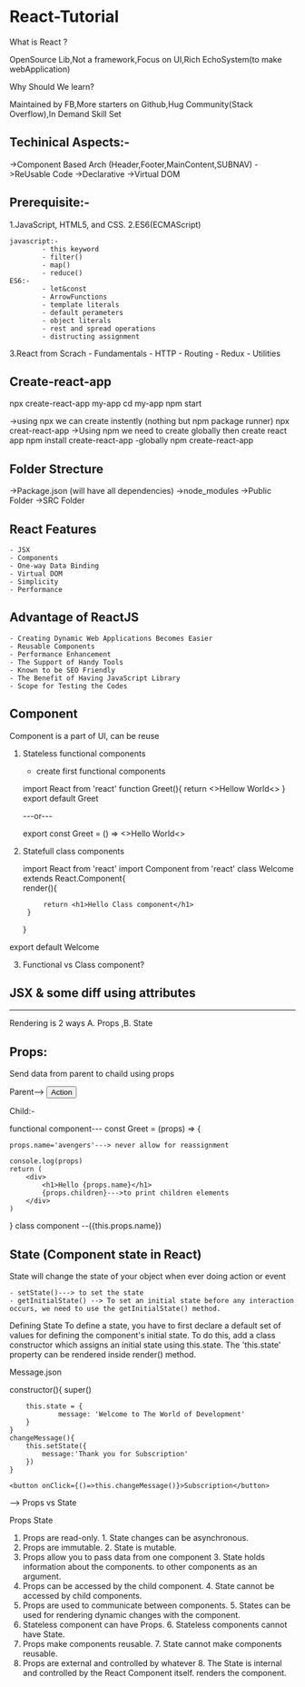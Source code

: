 # React-Tutorial

What is React ?

OpenSource Lib,Not a framework,Focus on UI,Rich EchoSystem(to make webApplication)

Why Should We learn?

Maintained by FB,More starters on Github,Hug Community(Stack Overflow),In Demand Skill Set

## Techinical Aspects:-

->Component Based Arch (Header,Footer,MainContent,SUBNAV)
->ReUsable Code
->Declarative 
->Virtual DOM

## Prerequisite:-

1.JavaScript, HTML5, and CSS. 
2.ES6(ECMAScript)

	javascript:-
			- this keyword
			- filter()
			- map() 
			- reduce()
	ES6:- 
			- let&const
			- ArrowFunctions
			- template literals
			- default perameters
			- object literals
			- rest and spread operations 
			- distructing assignment

3.React from Scrach
			- Fundamentals
			- HTTP
			- Routing
			- Redux
			- Utilities
			
## Create-react-app

npx create-react-app my-app
cd my-app
npm start

->using npx we can create instently (nothing but npm package runner)
	npx creat-react-app <app-name>
->Using npm we need to create globally then create react app
	npm install create-react-app -globally
	npm  create-react-app <my-app>

## Folder Strecture

->Package.json  (will have all dependencies)
->node_modules
->Public Folder
->SRC Folder

## React Features

	- JSX
	- Components
	- One-way Data Binding
	- Virtual DOM
	- Simplicity
	- Performance

## Advantage of ReactJS

	- Creating Dynamic Web Applications Becomes Easier
	- Reusable Components
	- Performance Enhancement
	- The Support of Handy Tools
	- Known to be SEO Friendly
	- The Benefit of Having JavaScript Library
	- Scope for Testing the Codes

## Component

Component is a part of UI, can be reuse

1. Stateless functional components
	- create first functional components	
	
	import React from 'react'
	function Greet(){
		return <>Hellow World<>
	}
	export default Greet
	
	---or---
	
	export const Greet = () => <>Hello World<>
	
2. Statefull class components
	
	import React from 'react'
	import Component from 'react'
	class Welcome extends React.Component{    
		render(){

			return <h1>Hello Class component</h1>
		}
	}

export default Welcome


3. Functional vs Class component?

## JSX & some diff using attributes

----------------------------------------------------

Rendering is 2 ways  A. Props ,B. State

## Props:

Send data from parent to chaild using props

Parent-->   <Greet name="Vasudev">
				<button>Action</button>
			</Greet>

Child:-

functional component---	
	const Greet = (props) => {
	
	props.name='avengers'---> never allow for reassignment
	
    console.log(props)
    return (
        <div>
            <h1>Hello {props.name}</h1>
            {props.children}--->to print children elements
        </div>
    )
}
class component --({this.props.name})

## State (Component state in React)

State will change the state of your object when ever doing action or event

	- setState()---> to set the state
	- getInitialState() --> To set an initial state before any interaction occurs, we need to use the getInitialState() method.

Defining State
To define a state, you have to first declare a default set of values for defining the component's initial state. 
To do this, add a class constructor which assigns an initial state using this.state. The 'this.state' property can be rendered inside render() method.

Message.json

 constructor(){
        super()

        this.state = {
                message: 'Welcome to The World of Development'
        }
    }
    changeMessage(){
        this.setState({
            message:'Thank you for Subscription'
        })
    }
	
	<button onClick={()=>this.changeMessage()}>Subscription</button>


--> Props vs State

Props                               							State

1.	Props are read-only.										1. State changes can be asynchronous.
2.	Props are immutable.										2. State is mutable.
3.	Props allow you to pass data from one component 			3. State holds information about the components.
	to other components as an argument.	
4.	Props can be accessed by the child component.				4. State cannot be accessed by child components.
5.	Props are used to communicate between components.			5. States can be used for rendering dynamic changes with the component.
6.	Stateless component can have Props.							6. Stateless components cannot have State.
7.	Props make components reusable.								7. State cannot make components reusable.
8.	Props are external and controlled by whatever 				8. The State is internal and controlled by the React Component itself.
	renders the component.	

	
	





	







